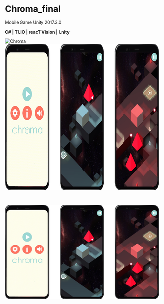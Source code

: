# Chroma_final
Mobile Game
Unity 2017.3.0

**C# | TUIO | reacTIVision | Unity**

<p>
<img src="Images/gameplay_gif.gif" width="222" height="480" alt="Chroma" title="Chroma" /> <img src="Images/chroma_img.png" height="480" alt="Chroma images" title="Chroma images" />
</p><br>

![img](Images/chroma_img.png)

